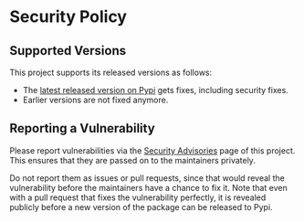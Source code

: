 # Security Policy

## Supported Versions

This project supports its released versions as follows:

- The [latest released version on Pypi](https://pypi.org/project/nocasedict/)
  gets fixes, including security fixes.
- Earlier versions are not fixed anymore.

## Reporting a Vulnerability

Please report vulnerabilities via the
[Security Advisories](https://github.com/pywbem/nocasedict/security/advisories)
page of this project. This ensures that they are passed on to the maintainers
privately.

Do not report them as issues or pull requests, since that would reveal the
vulnerability before the maintainers have a chance to fix it. Note that even
with a pull request that fixes the vulnerability perfectly, it is revealed
publicly before a new version of the package can be released to Pypi.
